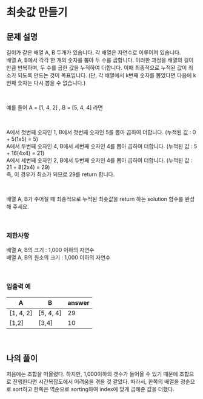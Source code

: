 # 최솟값 만들기

## 문제 설명
길이가 같은 배열 A, B 두개가 있습니다. 각 배열은 자연수로 이루어져 있습니다.<br>
배열 A, B에서 각각 한 개의 숫자를 뽑아 두 수를 곱합니다. 이러한 과정을 배열의 길이만큼 반복하며, 두 수를 곱한 값을 누적하여 더합니다. 이때 최종적으로 누적된 값이 최소가 되도록 만드는 것이 목표입니다. (단, 각 배열에서 k번째 숫자를 뽑았다면 다음에 k번째 숫자는 다시 뽑을 수 없습니다.)

<br>

예를 들어 A = [1, 4, 2] , B = [5, 4, 4] 라면

<br>

A에서 첫번째 숫자인 1, B에서 첫번째 숫자인 5를 뽑아 곱하여 더합니다. (누적된 값 : 0 + 5(1x5) = 5)<br>
A에서 두번째 숫자인 4, B에서 세번째 숫자인 4를 뽑아 곱하여 더합니다. (누적된 값 : 5 + 16(4x4) = 21)<br>
A에서 세번째 숫자인 2, B에서 두번째 숫자인 4를 뽑아 곱하여 더합니다. (누적된 값 : 21 + 8(2x4) = 29)<br>
즉, 이 경우가 최소가 되므로 29를 return 합니다.

<br>

배열 A, B가 주어질 때 최종적으로 누적된 최솟값을 return 하는 solution 함수를 완성해 주세요.

<br>

### 제한사항
배열 A, B의 크기 : 1,000 이하의 자연수<br>
배열 A, B의 원소의 크기 : 1,000 이하의 자연수

<br>

### 입출력 예
| A         | B         | answer |
|-----------|-----------|--------|
| [1, 4, 2] | [5, 4, 4] | 29     |
| [1,2]     | [3,4]     | 10     |

<br>

## 나의 풀이
처음에는 조합을 떠올렸다. 하지만, 1,000이하의 갯수가 들어올 수 있기 때문에 조합으로 진행한다면 시간복잡도에서 어려움을 겪을 것 같았다. 따라서, 한쪽의 배열을 정순으로 sort하고 한쪽은 역순으로 sorting하여 index에 맞게 곱해준 값을 더했다.